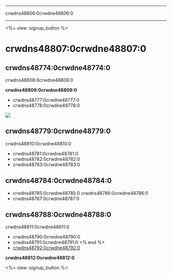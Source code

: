 * * *

crwdns48806:0crwdne48806:0

* * *

<%= view :signup_button %>

# crwdns48807:0crwdne48807:0

## crwdns48774:0crwdne48774:0

crwdns48808:0crwdne48808:0

**crwdns48809:0crwdne48809:0**

  * crwdns48777:0crwdne48777:0
  * crwdns48778:0crwdne48778:0

[![](<%= resolve_url('https://code.org/images/tutorials.png') %>)](<%= resolve_url('https://code.org/learn') %>)

## crwdns48779:0crwdne48779:0

crwdns48810:0crwdne48810:0

  * crwdns48781:0crwdne48781:0
  * crwdns48782:0crwdne48782:0 
  * crwdns48783:0crwdne48783:0

## crwdns48784:0crwdne48784:0

  * crwdns48785:0crwdne48785:0 crwdns48786:0crwdne48786:0
  * crwdns48787:0crwdne48787:0

## crwdns48788:0crwdne48788:0

crwdns48811:0crwdne48811:0

  * crwdns48790:0crwdne48790:0
  * crwdns48791:0crwdne48791:0 <% end %>
  * [crwdns48792:0crwdne48792:0](https://www.youtube.com/watch?v=6XvmhE1J9PY)

**crwdns48812:0crwdne48812:0**

<%= view :signup_button %>